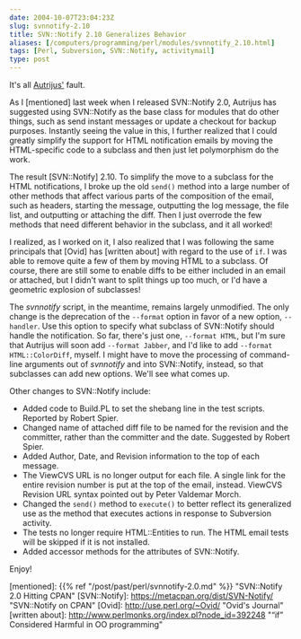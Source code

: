 ```yaml
--- 
date: 2004-10-07T23:04:23Z
slug: svnnotify-2.10
title: SVN::Notify 2.10 Generalizes Behavior
aliases: [/computers/programming/perl/modules/svnnotify_2.10.html]
tags: [Perl, Subversion, SVN::Notify, activitymail]
type: post
---
```


It's all [Autrijus'] fault.

As I [mentioned] last week when I released SVN::Notify 2.0, Autrijus has
suggested using SVN::Notify as the base class for modules that do other things,
such as send instant messages or update a checkout for backup purposes.
Instantly seeing the value in this, I further realized that I could greatly
simplify the support for HTML notification emails by moving the HTML-specific
code to a subclass and then just let polymorphism do the work.

The result [SVN::Notify] 2.10. To simplify the move to a subclass for the HTML
notifications, I broke up the old `send()` method into a large number of other
methods that affect various parts of the composition of the email, such as
headers, starting the message, outputting the log message, the file list, and
outputting or attaching the diff. Then I just overrode the few methods that need
different behavior in the subclass, and it all worked!

I realized, as I worked on it, I also realized that I was following the same
principals that [Ovid] has [written about] with regard to the use of `if`. I was
able to remove quite a few of them by moving HTML to a subclass. Of course,
there are still some to enable diffs to be either included in an email or
attached, but I didn't want to split things up too much, or I'd have a geometric
explosion of subclasses!

The *svnnotify* script, in the meantime, remains largely unmodified. The only
change is the deprecation of the `--format` option in favor of a new option,
`--handler`. Use this option to specify what subclass of SVN::Notify should
handle the notification. So far, there's just one, `--format HTML`, but I'm sure
that Autrijus will soon add `--format Jabber`, and I'd like to add
`--format HTML::ColorDiff`, myself. I might have to move the processing of
command-line arguments out of *svnnotify* and into SVN::Notify, instead, so that
subclasses can add new options. We'll see what comes up.

Other changes to SVN::Notify include:

-   Added code to Build.PL to set the shebang line in the test scripts. Reported
    by Robert Spier.
-   Changed name of attached diff file to be named for the revision and the
    committer, rather than the committer and the date. Suggested by Robert
    Spier.
-   Added Author, Date, and Revision information to the top of each message.
-   The ViewCVS URL is no longer output for each file. A single link for the
    entire revision number is put at the top of the email, instead. ViewCVS
    Revision URL syntax pointed out by Peter Valdemar Morch.
-   Changed the `send()` method to `execute()` to better reflect its generalized
    use as the method that executes actions in response to Subversion activity.
-   The tests no longer require HTML::Entities to run. The HTML email tests will
    be skipped if it is not installed.
-   Added accessor methods for the attributes of SVN::Notify.

Enjoy!

  [Autrijus']: http://www.autrijus.org/ "Autrijus.Home"
  [mentioned]: {{% ref "/post/past/perl/svnnotify-2.0.md" %}}
    "SVN::Notify 2.0 Hitting CPAN"
  [SVN::Notify]: https://metacpan.org/dist/SVN-Notify/ "SVN::Notify on CPAN"
  [Ovid]: http://use.perl.org/~Ovid/ "Ovid's Journal"
  [written about]: http://www.perlmonks.org/index.pl?node_id=392248
    "“if” Considered Harmful in OO programming"
